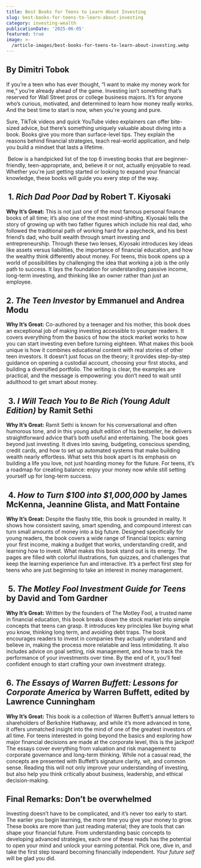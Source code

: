 ```yaml
---
title: Best Books for Teens to Learn About Investing
slug: best-books-for-teens-to-learn-about-investing
category: investing-wealth
publicationDate: '2025-06-05'
featured: true
image: >-
  /article-images/best-books-for-teens-to-learn-about-investing.webp
---
```


## By Dimitri Tobok

If you’re a teen who has ever thought, “I want to make my money work for me,” you’re already ahead of the game. Investing isn’t something that’s reserved for Wall Street pros or college business majors. It’s for anyone who’s curious, motivated, and determined to learn how money really works. And the best time to start is now, when you're young and pure.  

Sure, TikTok videos and quick YouTube video explainers can offer bite-sized advice, but there’s something uniquely valuable about diving into a book. Books give you more than surface-level tips. They explain the reasons behind financial strategies, teach real-world application, and help you build a mindset that lasts a lifetime.

 Below is a handpicked list of the top 6 investing books that are beginner-friendly, teen-appropriate, and, believe it or not, actually enjoyable to read. Whether you're just getting started or looking to expand your financial knowledge, these books will guide you every step of the way.


##  **1. _Rich Dad Poor Dad_ by Robert T. Kiyosaki**

**Why It’s Great:** This is not just one of the most famous personal finance books of all time; it’s also one of the most mind-shifting. Kiyosaki tells the story of growing up with two father figures which include his real dad, who followed the traditional path of working hard for a paycheck, and his best friend’s dad, who built wealth through smart investing and entrepreneurship. Through these two lenses, Kiyosaki introduces key ideas like assets versus liabilities, the importance of financial education, and how the wealthy think differently about money. For teens, this book opens up a world of possibilities by challenging the idea that working a job is the only path to success. It lays the foundation for understanding passive income, long-term investing, and thinking like an owner rather than just an employee.

## **2. _The Teen Investor_ by Emmanuel and Andrea Modu**

**Why It’s Great:** Co-authored by a teenager and his mother, this book does an exceptional job of making investing accessible to younger readers. It covers everything from the basics of how the stock market works to how you can start investing even before turning eighteen. What makes this book unique is how it combines educational content with real stories of other teen investors. It doesn’t just focus on the theory; it provides step-by-step guidance on opening a custodial account, choosing your first stocks, and building a diversified portfolio. The writing is clear, the examples are practical, and the message is empowering: you don’t need to wait until adulthood to get smart about money.


##  **3. _I Will Teach You to Be Rich (Young Adult Edition)_ by Ramit Sethi**

**Why It’s Great:** Ramit Sethi is known for his conversational and often humorous tone, and in this young adult edition of his bestseller, he delivers straightforward advice that’s both useful and entertaining. The book goes beyond just investing. It dives into saving, budgeting, conscious spending, credit cards, and how to set up automated systems that make building wealth nearly effortless. What sets this book apart is its emphasis on building a life you love, not just hoarding money for the future. For teens, it’s a roadmap for creating balance: enjoy your money now while still setting yourself up for long-term success.


##  **4. _How to Turn $100 into $1,000,000_ by James McKenna, Jeannine Glista, and Matt Fontaine**

**Why It’s Great:** Despite the flashy title, this book is grounded in reality. It shows how consistent saving, smart spending, and compound interest can turn small amounts of money into a big future. Designed specifically for young readers, the book covers a wide range of financial topics: earning your first income, making a budget that works, understanding credit, and learning how to invest. What makes this book stand out is its energy. The pages are filled with colorful illustrations, fun quizzes, and challenges that keep the learning experience fun and interactive. It’s a perfect first step for teens who are just beginning to take an interest in money management.


##  **5. _The Motley Fool Investment Guide for Teens_ by David and Tom Gardner**

**Why It’s Great:** Written by the founders of The Motley Fool, a trusted name in financial education, this book breaks down the stock market into simple concepts that teens can grasp. It introduces key principles like buying what you know, thinking long term, and avoiding debt traps. The book encourages readers to invest in companies they actually understand and believe in, making the process more relatable and less intimidating. It also includes advice on goal setting, risk management, and how to track the performance of your investments over time. By the end of it, you’ll feel confident enough to start crafting your own investment strategy.


## **6. _The Essays of Warren Buffett: Lessons for Corporate America_ by Warren Buffett, edited by Lawrence Cunningham**

 **Why It’s Great:** This book is a collection of Warren Buffett’s annual letters to shareholders of Berkshire Hathaway, and while it’s more advanced in tone, it offers unmatched insight into the mind of one of the greatest investors of all time. For teens interested in going beyond the basics and exploring how major financial decisions are made at the corporate level, this is the jackpot! The essays cover everything from valuation and risk management to corporate governance and long-term thinking. While not a casual read, the concepts are presented with Buffett’s signature clarity, wit, and common sense. Reading this will not only improve your understanding of investing, but also help you think critically about business, leadership, and ethical decision-making.

## **Final Remarks: Don’t be overwhelmed** 

Investing doesn’t have to be complicated, and it’s never too early to start. The earlier you begin learning, the more time you give your money to grow. These books are more than just reading material; they are tools that can shape your financial future. From understanding basic concepts to developing advanced strategies, each one of these reads has the potential to open your mind and unlock your earning potential. Pick one, dive in, and take the first step toward becoming financially independent. _Your future self_ will be glad you did.
